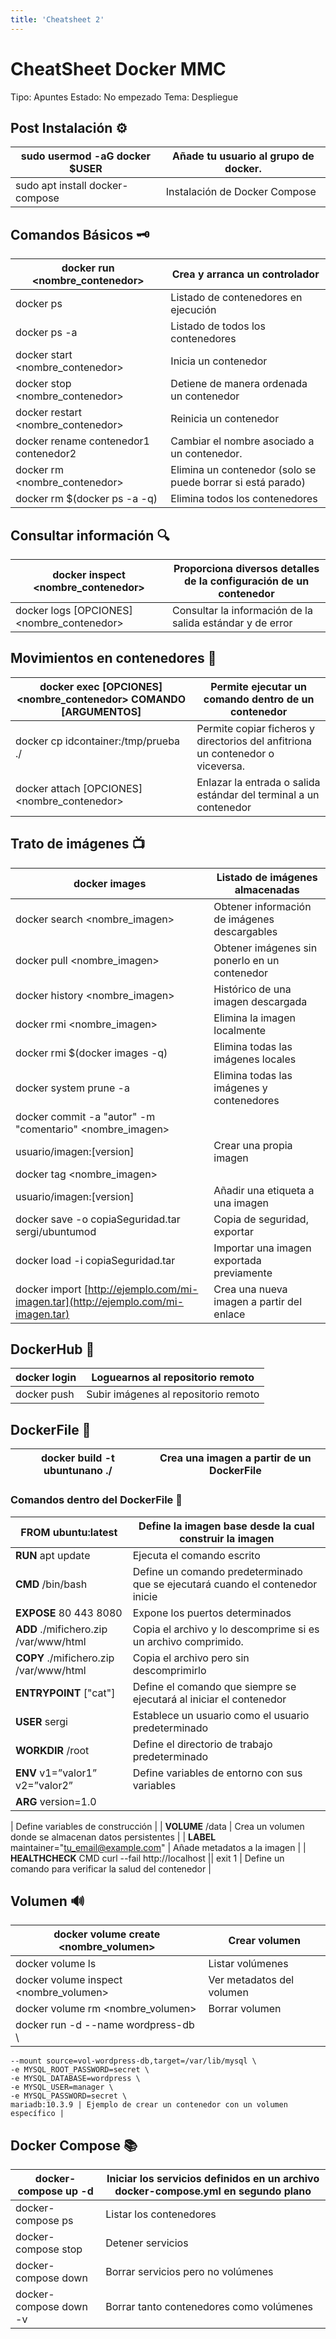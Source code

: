 ```yaml
---
title: 'Cheatsheet 2'
---
```


# CheatSheet Docker MMC

Tipo: Apuntes
Estado: No empezado
Tema: Despliegue

## Post Instalación ⚙️

| sudo usermod -aG docker $USER | Añade tu usuario al grupo de docker. |
| --- | --- |
| sudo apt install docker-compose | Instalación de Docker Compose |

## Comandos Básicos 🗝️

| docker run <nombre_contenedor> |  Crea y arranca un controlador |
| --- | --- |
| docker ps | Listado de contenedores en ejecución |
| docker ps -a | Listado de todos los contenedores |
| docker start <nombre_contenedor> | Inicia un contenedor |
| docker stop <nombre_contenedor> | Detiene de manera ordenada un contenedor |
| docker restart <nombre_contenedor> | Reinicia un contenedor |
| docker rename contenedor1 contenedor2 | Cambiar el nombre asociado a un contenedor. |
| docker rm <nombre_contenedor> | Elimina un contenedor (solo se puede borrar si está parado) |
| docker rm $(docker ps -a -q) | Elimina todos los contenedores |

## Consultar información 🔍

| docker inspect <nombre_contenedor> | Proporciona diversos detalles de la configuración de un contenedor |
| --- | --- |
| docker logs  [OPCIONES] <nombre_contenedor> | Consultar la información de la salida estándar y de error |

## Movimientos en contenedores 🪩

| docker exec  [OPCIONES] <nombre_contenedor> COMANDO [ARGUMENTOS] | Permite ejecutar un comando dentro de un contenedor |
| --- | --- |
| docker cp idcontainer:/tmp/prueba ./ | Permite copiar ficheros y directorios del anfitriona un contenedor o viceversa. |
| docker attach  [OPCIONES] <nombre_contenedor> | Enlazar la entrada o salida estándar del terminal a un contenedor |

## Trato de imágenes 📺

| docker images | Listado de imágenes almacenadas |
| --- | --- |
| docker search <nombre_imagen> | Obtener información de imágenes descargables |
| docker pull <nombre_imagen> | Obtener imágenes sin ponerlo en un contenedor |
| docker history <nombre_imagen> | Histórico de una imagen descargada |
| docker rmi <nombre_imagen> | Elimina la imagen localmente |
| docker rmi $(docker images -q) | Elimina todas las imágenes locales |
| docker system prune -a | Elimina todas las imágenes y contenedores |
| docker commit -a "autor" -m "comentario" <nombre_imagen>
usuario/imagen:[version] | Crear una propia imagen |
| docker tag <nombre_imagen>
usuario/imagen:[version] | Añadir una etiqueta a una imagen |
| docker save -o copiaSeguridad.tar sergi/ubuntumod | Copia de seguridad, exportar |
| docker load -i copiaSeguridad.tar | Importar una imagen exportada previamente |
| docker import [http://ejemplo.com/mi-imagen.tar](http://ejemplo.com/mi-imagen.tar) | Crea una nueva imagen a partir del enlace |

## DockerHub 🐳

| docker login | Loguearnos al repositorio remoto |
| --- | --- |
| docker push  | Subir imágenes al repositorio remoto |

## DockerFile 📄

| docker build -t ubuntunano ./ | Crea una imagen a partir de un DockerFile |
| --- | --- |

### Comandos dentro del DockerFile 📝

| **FROM** ubuntu:latest | Define la imagen base desde la cual construir la imagen |
| --- | --- |
| **RUN** apt update | Ejecuta el comando escrito |
| **CMD** /bin/bash | Define un comando predeterminado que se ejecutará cuando el contenedor inicie |
| **EXPOSE** 80 443 8080 | Expone los puertos determinados |
| **ADD** ./mifichero.zip /var/www/html | Copia el archivo y lo descomprime si es un archivo comprimido. |
| **COPY** ./mifichero.zip /var/www/html | Copia el archivo pero sin descomprimirlo |
| **ENTRYPOINT** ["cat"] | Define el comando que siempre se ejecutará al iniciar el contenedor |
| **USER** sergi | Establece un usuario como el usuario predeterminado |
| **WORKDIR** /root | Define el directorio de trabajo predeterminado |
| **ENV** v1=”valor1” v2=”valor2” | Define variables de entorno con sus variables |
| **ARG** version=1.0

 | Define variables de construcción |
| **VOLUME** /data | Crea un volumen donde se almacenan datos persistentes |
| **LABEL** maintainer="tu_email@example.com" | Añade metadatos a la imagen |
| **HEALTHCHECK** CMD curl --fail http://localhost || exit 1 | Define un comando para verificar la salud del contenedor |

## Volumen 🔊

| docker volume create <nombre_volumen> | Crear volumen |
| --- | --- |
| docker volume ls | Listar volúmenes |
| docker volume inspect <nombre_volumen> | Ver metadatos del volumen |
| docker volume rm <nombre_volumen> | Borrar volumen |
| docker run -d --name wordpress-db \
    --mount source=vol-wordpress-db,target=/var/lib/mysql \
    -e MYSQL_ROOT_PASSWORD=secret \
    -e MYSQL_DATABASE=wordpress \
    -e MYSQL_USER=manager \
    -e MYSQL_PASSWORD=secret \
    mariadb:10.3.9 | Ejemplo de crear un contenedor con un volumen específico |

## Docker Compose 📚

| docker-compose up -d | Iniciar los servicios definidos en un archivo docker-compose.yml en segundo plano |
| --- | --- |
| docker-compose ps | Listar los contenedores |
| docker-compose stop | Detener servicios |
| docker-compose down | Borrar servicios pero no volúmenes |
| docker-compose down -v | Borrar tanto contenedores como volúmenes |